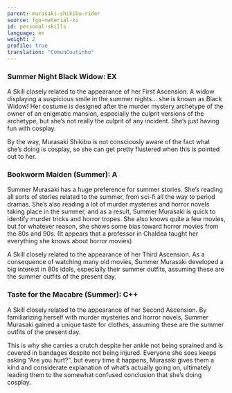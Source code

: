 ```yaml
---
parent: murasaki-shikibu-rider
source: fgo-material-xi
id: personal-skills
language: en
weight: 2
profile: true
translation: "ComunCoutinho"
---
```


### Summer Night Black Widow: EX

A Skill closely related to the appearance of her First Ascension. A widow displaying a suspicious smile in the summer nights… she is known as Black Widow! Her costume is designed after the murder mystery archetype of the owner of an enigmatic mansion, especially the culprit versions of the archetype, but she’s not really the culprit of any incident. She’s just having fun with cosplay.

By the way, Murasaki Shikibu is not consciously aware of the fact what she’s doing is cosplay, so she can get pretty flustered when this is pointed out to her.

### Bookworm Maiden (Summer): A

Summer Murasaki has a huge preference for summer stories. She’s reading all sorts of stories related to the summer, from sci-fi all the way to period dramas. She’s also reading a lot of murder mysteries and horror novels taking place in the summer, and as a result, Summer Murasaki is quick to identify murder tricks and horror tropes. She also knows quite a few movies, but for whatever reason, she shows some bias toward horror movies from the 80s and 90s. (It appears that a professor in Chaldea taught her everything she knows about horror movies)

A Skill closely related to the appearance of her Third Ascension. As a consequence of watching many old movies, Summer Murasaki developed a big interest in 80s idols, especially their summer outfits, assuming these are the summer outfits of the present day.

### Taste for the Macabre (Summer): C++

A Skill closely related to the appearance of her Second Ascension. By familiarizing herself with murder mysteries and horror novels, Summer Murasaki gained a unique taste for clothes, assuming these are the summer outfits of the present day.

This is why she carries a crutch despite her ankle not being sprained and is covered in bandages despite not being injured. Everyone she sees keeps asking “Are you hurt?”, but every time it happens, Murasaki gives them a kind and considerate explanation of what’s actually going on, ultimately leading them to the somewhat confused conclusion that she’s doing cosplay.
